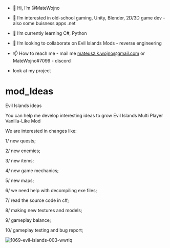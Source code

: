 - 👋 Hi, I’m @MateWojno
- 👀 I’m interested in old-school gaming, Unity, Blender, 2D/3D game dev - also some buisness apps .net
- 🌱 I’m currently learning C#, Python
- 💞️ I’m looking to collaborate on Evil Islands Mods - reverse engineering
- 📫 How to reach me - mail me mateusz.k.wojno@gmail.com or MateWojno#7099 - discord


- look at my project

# mod_Ideas
Evil Islands ideas

You can help me develop interesting ideas to grow Evil Islands Multi Player Vanilla-Like Mod

We are interested in changes like:

1/ new quests;

2/ new enemies;

3/ new items;

4/ new game mechanics;

5/ new maps;

6/ we need help with decompiling exe files;

7/ read the source code in c#;

8/ making new textures and models;

9/ gameplay balance;

10/ gameplay testing and bug report;

![1069-evil-islands-003-wwriq](https://user-images.githubusercontent.com/110040191/181355541-ba3399c2-e51e-4e0d-91de-5a0ec1fe05b1.jpg)

<!---
MateWojno/MateWojno is a ✨ special ✨ repository because its `README.md` (this file) appears on your GitHub profile.
You can click the Preview link to take a look at your changes.
--->
